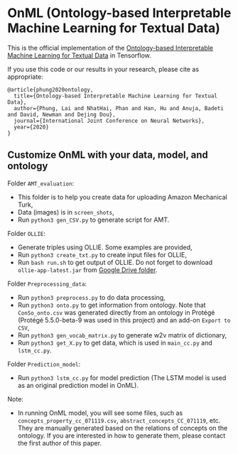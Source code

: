 # OnML (Ontology-based Interpretable Machine Learning for Textual Data)

This is the official implementation of the [Ontology-based Interpretable Machine Learning for Textual Data](https://arxiv.org/pdf/2004.00204.pdf) in Tensorflow.

If you use this code or our results in your research, please cite as appropriate:

```
@article{phung2020ontology,
  title={Ontology-based Interpretable Machine Learning for Textual Data},
  author={Phung, Lai and NhatHai, Phan and Han, Hu and Anuja, Badeti and David, Newman and Dejing Dou},
  journal={International Joint Conference on Neural Networks},
  year={2020}
}
```

## Customize OnML with your data, model, and ontology

Folder `AMT_evaluation`:
+ This folder is to help you create data for uploading Amazon Mechanical Turk,
+ Data (images) is in `screen_shots`,
+ Run `python3 gen_CSV.py` to generate script for AMT.

Folder `OLLIE`:
+ Generate triples using OLLIE. Some examples are provided,
+ Run `python3 create_txt.py` to create input files for OLLIE,
+ Run `bash run.sh` to get output of OLLIE. Do not forget to download `ollie-app-latest.jar` from [Google Drive folder](https://drive.google.com/drive/folders/17w6RLR5pTG8BfXN-039YWBMnJWrYGKmK?usp=sharing).

Folder `Preprocessing_data`:
+ Run `python3 preprocess.py` to do data processing,
+ Run `python3 onto.py` to get information from ontology. Note that `ConSo_onto.csv` was generated directly from an ontology in Protégé (Protégé 5.5.0-beta-9 was used in this project) and an add-on `Export to CSV`,
+ Run `python3 gen_vocab_matrix.py` to generate w2v matrix of dictionary,
+ Run `python3 get_X.py` to get data, which is used in `main_cc.py` and `lstm_cc.py`.

Folder `Prediction_model`:
+ Run `python3 lstm_cc.py` for model prediction (The LSTM model is used as an original prediction model in OnML).

Note:
+ In running OnML model, you will see some files, such as `concepts_property_cc_071119.csv`, `abstract_concepts_CC_071119`, etc. They are manually generated based on the relations of concepts on the ontology. If you are interested in how to generate them, please contact the first author of this paper. 

